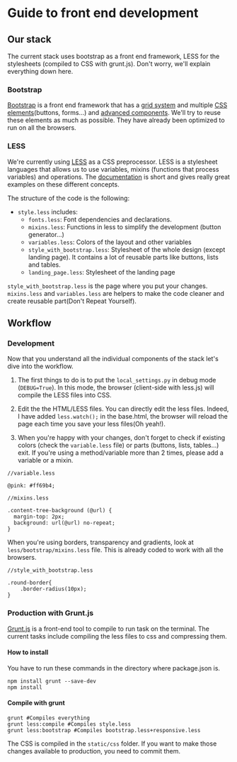 # Guide to front end development

## Our stack

The current stack uses bootstrap as a front end framework, LESS for the stylesheets (compiled to CSS with grunt.js). Don't worry, we'll explain everything down here.

### Bootstrap

[Bootstrap](http://getbootstrap.com/2.3.2/) is a front end framework that has a [grid system](http://getbootstrap.com/2.3.2/scaffolding.html) and multiple [CSS elements](http://getbootstrap.com/2.3.2/base-css.html)(buttons, forms...) and [advanced components](http://getbootstrap.com/2.3.2/components.html). We'll try to reuse these elements as much as possible. They have already been optimized to run on all the browsers.


### LESS

We're currently using [LESS](http://lesscss.org/) as a CSS preprocessor. LESS is a stylesheet languages that allows us to use variables, mixins (functions that process variables) and operations.
The [documentation](http://lesscss.org/) is short and gives really great examples on these different concepts.

The structure of the code is the following:

- `style.less` includes:
	- `fonts.less`: Font dependencies and declarations.
	- `mixins.less`: Functions in less to simplify the development (button generator...)
	- `variables.less`: Colors of the layout and other variables 
	- `style_with_bootstrap.less`: Stylesheet of the whole design (except landing page). It contains a lot of reusable parts like buttons, lists and tables.
	- `landing_page.less`: Stylesheet of the landing page


`style_with_bootstrap.less` is the page where you put your changes. `mixins.less` and `variables.less` are helpers to make the code cleaner and create reusable part(Don't Repeat Yourself).

## Workflow

### Development

Now that you understand all the individual components of the stack let's dive into the workflow.

1. The first things to do is to put the `local_settings.py` in debug mode (`DEBUG=True`). In this mode, the browser (client-side with less.js) will compile the LESS files into CSS. 

2. Edit the the HTML/LESS files. You can directly edit the less files. Indeed, I have added `less.watch();` in the base.html, the browser will reload the page each time you save your less files(Oh yeah!).

3. When you're happy with your changes, don't forget to check if existing colors (check the `variable.less` file) or parts (buttons, lists, tables...) exit. If you're using a method/variable more than 2 times, please add a variable or a mixin.

```
//variable.less

@pink: #ff69b4;
```
```
//mixins.less

.content-tree-background (@url) {
  margin-top: 2px;
  background: url(@url) no-repeat;
}
```

When you're using borders, transparency and gradients, look at `less/bootstrap/mixins.less` file. This is already coded to work with all the browsers.

```
//style_with_bootstrap.less

.round-border{
	.border-radius(10px);
}
```


### Production with Grunt.js

[Grunt.js](http://gruntjs.com/) is a front-end tool to compile to run task on the terminal. The current tasks include compiling the less files to css and compressing them. 

#### How to install

You have to run these commands in the directory where package.json is.

```
npm install grunt --save-dev
npm install
```

#### Compile with grunt


```
grunt #Compiles everything
grunt less:compile #Compiles style.less
grunt less:bootstrap #Compiles bootstrap.less+responsive.less
```

The CSS is compiled in the `static/css` folder. If you want to make those changes available to production, you need to commit them.